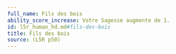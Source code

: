 ```yaml
---
full_name: Fils des bois
ability_score_increase: Votre Sagesse augmente de 1.
id: l5r_human_hd.md#fils-des-bois
title: Fils des bois
source: (L5R p50)
---
```


